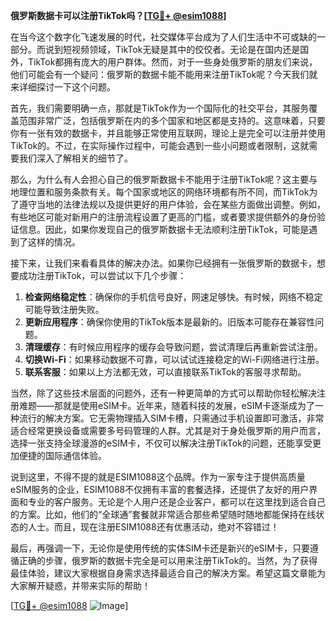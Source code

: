 **俄罗斯数据卡可以注册TikTok吗？[[TG💪+ @esim1088](https://t.me/s/esim1088)]**

在当今这个数字化飞速发展的时代，社交媒体平台成为了人们生活中不可或缺的一部分。而说到短视频领域，TikTok无疑是其中的佼佼者。无论是在国内还是国外，TikTok都拥有庞大的用户群体。然而，对于一些身处俄罗斯的朋友们来说，他们可能会有一个疑问：俄罗斯的数据卡能不能用来注册TikTok呢？今天我们就来详细探讨一下这个问题。

首先，我们需要明确一点，那就是TikTok作为一个国际化的社交平台，其服务覆盖范围非常广泛，包括俄罗斯在内的多个国家和地区都是支持的。这意味着，只要你有一张有效的数据卡，并且能够正常使用互联网，理论上是完全可以注册并使用TikTok的。不过，在实际操作过程中，可能会遇到一些小问题或者限制，这就需要我们深入了解相关的细节了。

那么，为什么有人会担心自己的俄罗斯数据卡不能用于注册TikTok呢？这主要与地理位置和服务条款有关。每个国家或地区的网络环境都有所不同，而TikTok为了遵守当地的法律法规以及提供更好的用户体验，会在某些方面做出调整。例如，有些地区可能对新用户的注册流程设置了更高的门槛，或者要求提供额外的身份验证信息。因此，如果你发现自己的俄罗斯数据卡无法顺利注册TikTok，可能是遇到了这样的情况。

接下来，让我们来看看具体的解决办法。如果你已经拥有一张俄罗斯的数据卡，想要成功注册TikTok，可以尝试以下几个步骤：

1. **检查网络稳定性**：确保你的手机信号良好，网速足够快。有时候，网络不稳定可能导致注册失败。
2. **更新应用程序**：确保你使用的TikTok版本是最新的。旧版本可能存在兼容性问题。
3. **清理缓存**：有时候应用程序的缓存会导致问题，尝试清理后再重新尝试注册。
4. **切换Wi-Fi**：如果移动数据不可靠，可以试试连接稳定的Wi-Fi网络进行注册。
5. **联系客服**：如果以上方法都无效，可以直接联系TikTok的客服寻求帮助。

当然，除了这些技术层面的问题外，还有一种更简单的方式可以帮助你轻松解决注册难题——那就是使用eSIM卡。近年来，随着科技的发展，eSIM卡逐渐成为了一种流行的解决方案。它无需物理插入SIM卡槽，只需通过手机设置即可激活，非常适合经常更换设备或需要多号码管理的人群。尤其是对于身处俄罗斯的用户而言，选择一张支持全球漫游的eSIM卡，不仅可以解决注册TikTok的问题，还能享受更加便捷的国际通信体验。

说到这里，不得不提的就是ESIM1088这个品牌。作为一家专注于提供高质量eSIM服务的企业，ESIM1088不仅拥有丰富的套餐选择，还提供了友好的用户界面和专业的客户服务。无论是个人用户还是企业客户，都可以在这里找到适合自己的方案。比如，他们的“全球通”套餐就非常适合那些希望随时随地都能保持在线状态的人士。而且，现在注册ESIM1088还有优惠活动，绝对不容错过！

最后，再强调一下，无论你是使用传统的实体SIM卡还是新兴的eSIM卡，只要遵循正确的步骤，俄罗斯的数据卡完全是可以用来注册TikTok的。当然，为了获得最佳体验，建议大家根据自身需求选择最适合自己的解决方案。希望这篇文章能为大家解开疑惑，并带来实际的帮助！

[[TG💪+ @esim1088](https://t.me/s/esim1088) ![Image](https://i.postimg.cc/4NQfJmqS/Snipaste-2025-05-13-00-14-12.png)]